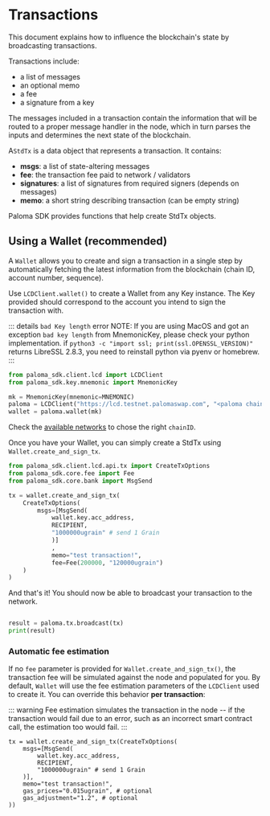 # Transactions

This document explains how to influence the blockchain's state by broadcasting transactions.

Transactions include:

- a list of messages
- an optional memo
- a fee
- a signature from a key

The messages included in a transaction contain the information that will be routed to a proper message handler in the node, which in turn parses the inputs and determines the next state of the blockchain.

A`StdTx` is a data object that represents a transaction. It contains:

- **msgs**: a list of state-altering messages
- **fee**: the transaction fee paid to network / validators
- **signatures**: a list of signatures from required signers (depends on messages)
- **memo**: a short string describing transaction (can be empty string)

Paloma SDK provides functions that help create StdTx objects.

## Using a Wallet (recommended)

A `Wallet` allows you to create and sign a transaction in a single step by automatically fetching the latest information from the blockchain (chain ID, account number, sequence).

Use `LCDClient.wallet()` to create a Wallet from any Key instance. The Key provided should
correspond to the account you intend to sign the transaction with.

::: details `bad Key length` error
NOTE: If you are using MacOS and got an exception `bad key length` from MnemonicKey, please check your python implementation. if ```python3 -c "import ssl; print(ssl.OPENSSL_VERSION)"``` returns LibreSSL 2.8.3, you need to reinstall python via pyenv or homebrew.
:::

```py
from paloma_sdk.client.lcd import LCDClient
from paloma_sdk.key.mnemonic import MnemonicKey

mk = MnemonicKey(mnemonic=MNEMONIC) 
paloma = LCDClient("https://lcd.testnet.palomaswap.com", "<paloma chain id>")
wallet = paloma.wallet(mk)
```
Check the [available networks](../../../resources/networks.md) to chose the right `chainID`.

Once you have your Wallet, you can simply create a StdTx using `Wallet.create_and_sign_tx`.

```py
from paloma_sdk.client.lcd.api.tx import CreateTxOptions
from paloma_sdk.core.fee import Fee
from paloma_sdk.core.bank import MsgSend

tx = wallet.create_and_sign_tx(
    CreateTxOptions(
        msgs=[MsgSend(
            wallet.key.acc_address,
            RECIPIENT,
            "1000000ugrain" # send 1 Grain
            )]
            ,
            memo="test transaction!",
            fee=Fee(200000, "120000ugrain")
    )
)
```

And that's it! You should now be able to broadcast your transaction to the network.

```py

result = paloma.tx.broadcast(tx)
print(result)
```

### Automatic fee estimation

If no `fee` parameter is provided for `Wallet.create_and_sign_tx()`, the transaction fee will be simulated against the node and populated for you. By default, `Wallet` will use the fee estimation parameters of the `LCDClient` used to create it. You can override
this behavior **per transaction**:

::: warning
Fee estimation simulates the transaction in the node -- if the transaction would fail due to an error, such as an incorrect smart contract call, the estimation too would fail.
:::    

```py{8-10}
tx = wallet.create_and_sign_tx(CreateTxOptions(
    msgs=[MsgSend(
        wallet.key.acc_address,
        RECIPIENT,
        "1000000ugrain" # send 1 Grain
    )],
    memo="test transaction!",
    gas_prices="0.015ugrain", # optional
    gas_adjustment="1.2", # optional
))
```

